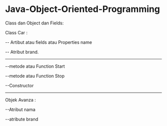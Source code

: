 ﻿# Java-Object-Oriented-Programming

Class dan Object dan Fields:

Class Car :

-- Artibut atau fields atau Properties name

-- Atribut brand.

*************************

--metode atau Function Start

--metode atau Function Stop

--Constructor 

***************************

Objek Avanza :

--Atribut nama

--atribute brand
